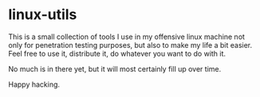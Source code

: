 # linux-utils
This is a small collection of tools I use in my offensive linux machine not only for penetration testing purposes, but also to make my life a bit easier. Feel free to use it, distribute it, do whatever you want to do with it.

No much is in there yet, but it will most certainly fill up over time.

Happy hacking.
